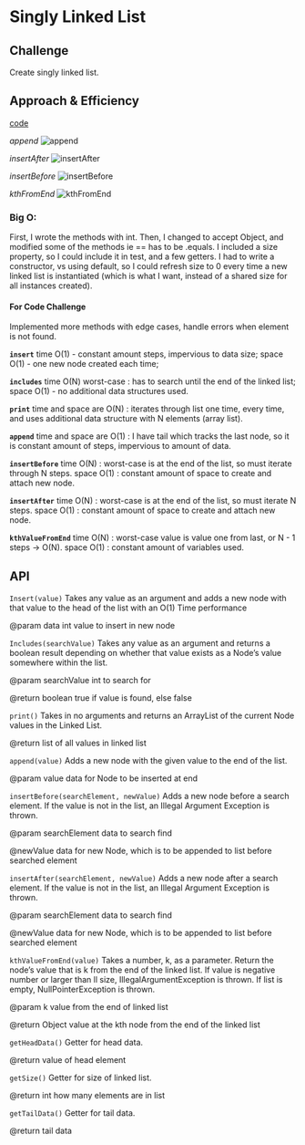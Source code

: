 # Singly Linked List
<!-- Short summary or background information -->

## Challenge
<!-- Description of the challenge -->
Create singly linked list.

## Approach & Efficiency
[code](./src/main/java/Data/Structures/LinkedList.java)

*append*
![append](../401-code-challenges/assets/append.jpg)

*insertAfter*
![insertAfter](../401-code-challenges/assets/insertafter.jpg)

*insertBefore*
![insertBefore](../401-code-challenges/assets/insertbefore.jpg)

*kthFromEnd*
![kthFromEnd](../401-code-challenges/assets/kth.jpg)


### Big O:
First, I wrote the methods with int.
Then, I changed to accept Object, and modified some of the methods ie == has to be .equals.
I included a size property, so I could include it in test, and a few getters.
I had to write a constructor, vs using default, so I could refresh size to 0 every time a new linked list
is instantiated (which is what I want, instead of a shared size for all instances created).

#### For Code Challenge
Implemented more methods with edge cases, handle errors when element is not found.

**`insert`** 
time O(1) - constant amount steps, impervious to data size; 
space O(1) - one new node created each time;

**`includes`** 
time O(N) worst-case : has to search until the end of the linked list;
space O(1) - no additional data structures used.

**`print`** 
time and space are O(N) : iterates through list one time, every time, and uses
additional data structure with N elements (array list).

**`append`** 
time and space are O(1) : I have tail which tracks the last node, 
so it is constant amount of steps, impervious to amount of data.

**`insertBefore`**
time O(N) : worst-case is at the end of the list, so must iterate through N steps.
space O(1) : constant amount of space to create and attach new node.

**`insertAfter`**
time O(N) : worst-case is at the end of the list, so must iterate N steps.
space O(1) : constant amount of space to create and attach new node.

**`kthValueFromEnd`**
time O(N) : worst-case value is value one from last, or N - 1 steps -> O(N).
space O(1) : constant amount of variables used.

## API
`Insert(value)`
Takes any value as an argument
and adds a new node with that value
to the head of the list with an O(1) Time performance

@param data int value to insert in new node
 
`Includes(searchValue)`
Takes any value as an argument
and returns a boolean result depending
on whether that value exists
as a Node’s value somewhere within the list.

@param searchValue int to search for

@return boolean true if value is found, else false
 
`print()`
Takes in no arguments
and returns an ArrayList
of the current Node values in the Linked List.

@return list of all values in linked list

`append(value)`
Adds a new node with the given value to the end of the list.

@param value data for Node to be inserted at end

`insertBefore(searchElement, newValue)`
Adds a new node before a search element. If the value is not in the list,
an Illegal Argument Exception is thrown.

@param searchElement data to search find

@newValue data for new Node, which is to be appended to list before searched element

`insertAfter(searchElement, newValue)`
Adds a new node after a search element. If the value is not in the list,
an Illegal Argument Exception is thrown.

@param searchElement data to search find

@newValue data for new Node, which is to be appended to list before searched element

`kthValueFromEnd(value)`
Takes a number, k, as a parameter.
Return the node’s value that is k from the end of the linked list.
If value is negative number or larger than ll size, IllegalArgumentException is thrown.
If list is empty, NullPointerException is thrown.

@param k value from the end of linked list

@return Object value at the kth node from the end of the linked list

`getHeadData()` 
Getter for head data.

@return value of head element

`getSize()`
Getter for size of linked list.

@return int how many elements are in list

`getTailData()`
Getter for tail data.

@return tail data
